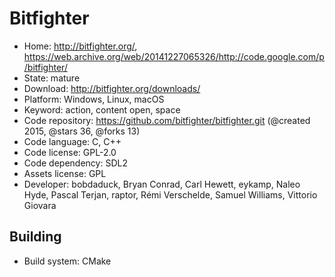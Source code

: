 # Bitfighter

- Home: http://bitfighter.org/, https://web.archive.org/web/20141227065326/http://code.google.com/p/bitfighter/
- State: mature
- Download: http://bitfighter.org/downloads/
- Platform: Windows, Linux, macOS
- Keyword: action, content open, space
- Code repository: https://github.com/bitfighter/bitfighter.git (@created 2015, @stars 36, @forks 13)
- Code language: C, C++
- Code license: GPL-2.0
- Code dependency: SDL2
- Assets license: GPL
- Developer: bobdaduck, Bryan Conrad, Carl Hewett, eykamp, Naleo Hyde, Pascal Terjan, raptor, Rémi Verschelde, Samuel Williams, Vittorio Giovara

## Building

- Build system: CMake
